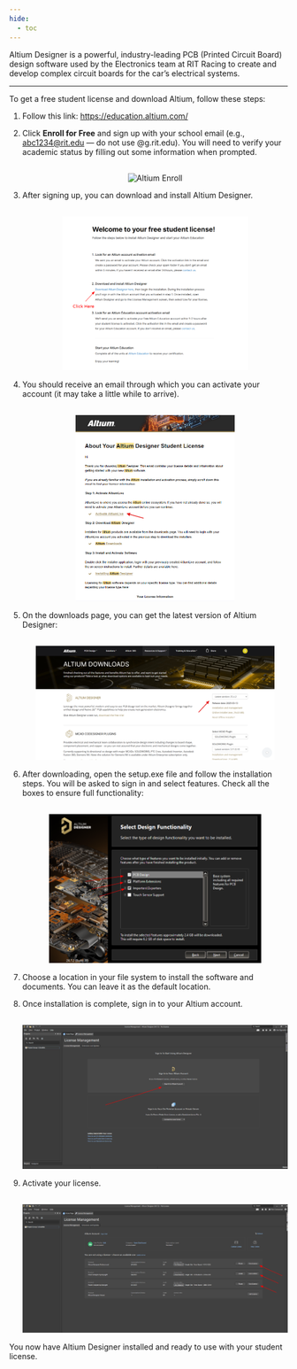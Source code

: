 ```yaml
---
hide:
  - toc
---
```


Altium Designer is a powerful, industry-leading PCB (Printed Circuit Board) design software used by the Electronics team at RIT Racing to create and develop complex circuit boards for the car’s electrical systems.

---

To get a free student license and download Altium, follow these steps:

1. Follow this link: <https://education.altium.com/>

2. Click **Enroll for Free** and sign up with your school email (e.g., abc1234@rit.edu — do not use @g.rit.edu). You will need to verify your academic status by filling out some information when prompted.

    <div style="text-align: center; margin-top: 30px;">
        <img src="../Images/enroll.png" alt="Altium Enroll"  style="max-width: 70%; height: auto;"/>
    </div>

3. After signing up, you can download and install Altium Designer.

    <div style="text-align: center; margin-top: 30px;">
        <img src="/../../Hardware/Altium/Images/student-license-landing.png" alt="Student License"  style="max-width: 70%; height: auto;"/>
    </div>

4. You should receive an email through which you can activate your account (it may take a little while to arrive).

    <div style="text-align: center; margin-top: 30px;">
        <img src="/../../Hardware/Altium/Images/altium-email.png" alt="Altium Email"  style="max-width: 60%; height: auto;"/>
    </div>

5. On the downloads page, you can get the latest version of Altium Designer:

    <div style="text-align: center; margin-top: 30px;">
        <img src="/../../Hardware/Altium/Images/downloads-page.png" alt="Downloads Page"  style="max-width: 90%; height: auto;"/>
    </div>

6. After downloading, open the setup.exe file and follow the installation steps. You will be asked to sign in and select features. Check all the boxes to ensure full functionality:

    <div style="text-align: center; margin-top: 30px;">
        <img src="/../../Hardware/Altium/Images/installation-functionality.png" alt="Altium Installation Functionality"  style="max-width: 80%; height: auto;"/>
    </div>

7. Choose a location in your file system to install the software and documents. You can leave it as the default location.

8. Once installation is complete, sign in to your Altium account.

    <div style="text-align: center; margin-top: 30px;">
        <img src="/../../Hardware/Altium/Images/signin.png" alt="Altium Sign-In"  style="max-width: 100%; height: auto;"/>
    </div>

9. Activate your license.

    <div style="text-align: center; margin-top: 30px;">
        <img src="/../../Hardware/Altium/Images/use-license.png" alt="Altium Use License"  style="max-width: 100%; height: auto;"/>
    </div>

You now have Altium Designer installed and ready to use with your student license.